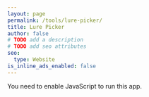 ```yaml
---
layout: page
permalink: /tools/lure-picker/
title: Lure Picker
author: false
# TODO add a description
# TODO add seo attributes
seo:
  type: Website
is_inline_ads_enabled: false
---
```


<noscript> You need to enable JavaScript to run this app. </noscript>
<div id="LurePicker"></div>